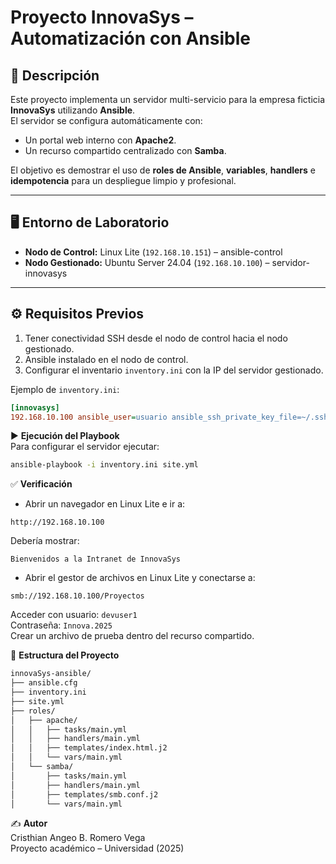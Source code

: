 # Proyecto InnovaSys – Automatización con Ansible

## 📌 Descripción
Este proyecto implementa un servidor multi-servicio para la empresa ficticia **InnovaSys** utilizando **Ansible**.  
El servidor se configura automáticamente con:
- Un portal web interno con **Apache2**.
- Un recurso compartido centralizado con **Samba**.

El objetivo es demostrar el uso de **roles de Ansible**, **variables**, **handlers** e **idempotencia** para un despliegue limpio y profesional.

---

## 🖥️ Entorno de Laboratorio
- **Nodo de Control:** Linux Lite (`192.168.10.151`) – ansible-control
- **Nodo Gestionado:** Ubuntu Server 24.04 (`192.168.10.100`) – servidor-innovasys

---

## ⚙️ Requisitos Previos
1. Tener conectividad SSH desde el nodo de control hacia el nodo gestionado.
2. Ansible instalado en el nodo de control.
3. Configurar el inventario `inventory.ini` con la IP del servidor gestionado.

Ejemplo de `inventory.ini`:

```ini
[innovasys]
192.168.10.100 ansible_user=usuario ansible_ssh_private_key_file=~/.ssh/id_rsa
```

▶️ **Ejecución del Playbook**  
Para configurar el servidor ejecutar:

```bash
ansible-playbook -i inventory.ini site.yml
```

✅ **Verificación**  
- Abrir un navegador en Linux Lite e ir a:  
```text
http://192.168.10.100
```
Debería mostrar:  
```text
Bienvenidos a la Intranet de InnovaSys
```

- Abrir el gestor de archivos en Linux Lite y conectarse a:  
```text
smb://192.168.10.100/Proyectos
```
Acceder con usuario: `devuser1`  
Contraseña: `Innova.2025`  
Crear un archivo de prueba dentro del recurso compartido.

📂 **Estructura del Proyecto**
```bash
innovaSys-ansible/
├── ansible.cfg
├── inventory.ini
├── site.yml
├── roles/
│   ├── apache/
│   │   ├── tasks/main.yml
│   │   ├── handlers/main.yml
│   │   ├── templates/index.html.j2
│   │   └── vars/main.yml
│   └── samba/
│       ├── tasks/main.yml
│       ├── handlers/main.yml
│       ├── templates/smb.conf.j2
│       └── vars/main.yml
```

✍️ **Autor**  
Cristhian Angeo B. Romero Vega  
Proyecto académico – Universidad (2025)
